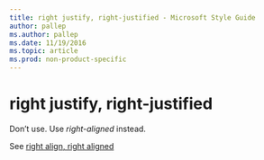 ```yaml
---
title: right justify, right-justified - Microsoft Style Guide
author: pallep
ms.author: pallep
ms.date: 11/19/2016
ms.topic: article
ms.prod: non-product-specific
---
```


# right justify, right-justified

Don’t use. Use *right-aligned* instead.

See [right align, right aligned](/style-guide/a-z-word-list-term-collections/l/left-align-left-aligned)

